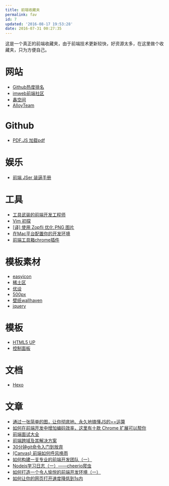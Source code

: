 ```yaml
---
title: 前端收藏夹
permalink: fav
id: 7
updated: '2016-08-17 19:53:28'
date: 2016-07-31 00:27:35
---
```


这是一个真正的前端收藏夹，由于前端技术更新较快，好资源太多，在这里做个收藏夹，只为方便自己。

# 网站
* [Github热度排名](https://www.awesomes.cn/)
* [imweb前端社区](http://imweb.io/)
* [鑫空间](http://www.zhangxinxu.com/wordpress/)
* [AlloyTeam](http://www.alloyteam.com/)

# Github
* [PDF.JS 加载pdf](http://mozilla.github.io/pdf.js)

# 娱乐
* [前端 JSer 装逼手册](https://segmentfault.com/a/1190000005987011)

# 工具
* [工具武装的前端开发工程师](https://github.com/jaywcjlove/awesome-mac)
* [Vim 初探](http://imweb.io/topic/579deaee93d9938132cc8d88)
* [[译] 使用 Zopfli 优化 PNG 图片](https://github.com/xitu/gold-miner/blob/master/TODO/using-zopfli-to-optimize-png-images.md)
* [在Mac平台配置你的开发环境](http://mp.weixin.qq.com/s?__biz=MzI3MDE0MzAzMw==&mid=2652201857&idx=1&sn=803e04a8304c127aaa0bb7770f8add1d&scene=0#wechat_redirect)
* [前端工具箱chrome插件](https://github.com/Pearyman/chrome_plugin)

# 模板素材
* [easyicon](http://www.easyicon.net/)
* [稀土区](https://xituqu.com/)
* [优设](http://www.uisdc.com/)
* [500px](https://marketplace.500px.com/)
* [壁纸wallhaven](https://alpha.wallhaven.cc/)
* [jquery](http://www.htmleaf.com/)

# 模板
* [HTML5 UP](https://html5up.net/)
* [控制面板](https://www.awesomes.cn/subject/admins)

# 文档
* [Hexo](https://hexo.io/zh-cn/docs/)

# 文章
* [通过一张简单的图，让你彻底地、永久地搞懂JS的\=\=运算](https://zhuanlan.zhihu.com/p/21650547)
* [如何在前端开发中增加编码效率，这里有十款 Chrome 扩展可以帮你](https://zhuanlan.zhihu.com/p/21490434)
* [前端面试大全](https://segmentfault.com/a/1190000005947094)
* [前端跨域及其解决方案](http://tech.jandou.com/cross-domain.html)
* [30分钟git命令入门到放弃](http://www.w3ctrain.com/2016/06/26/learn-git-in-30-minutes/)
* [(Canvas) 前端如何呼风唤雨](http://imweb.io/topic/55e32fd5771670e207a16bb9)
* [如何构建一支专业的前端开发团队（一）
](https://zhuanlan.zhihu.com/p/21779628?hmsr=toutiao.io&utm_medium=toutiao.io&utm_source=toutiao.io)
* [Nodejs学习日志（一）——cheerio爬虫](http://molunerfinn.com/nodejs-1/)
* [如何打造一个令人愉悦的前端开发环境（一）](https://segmentfault.com/a/1190000006157372)
* [如何让你的网页打开速度降低到1s内](http://www.jianshu.com/p/d857c3ff78d6)